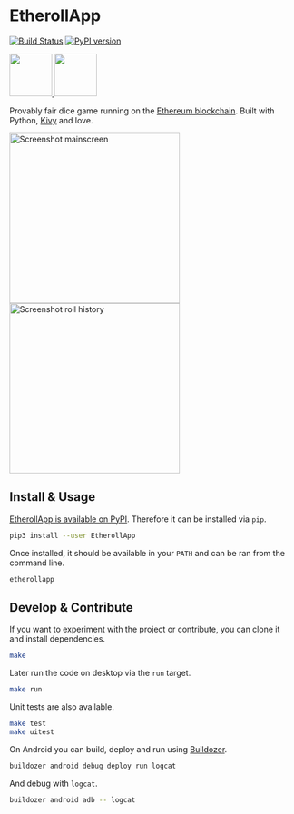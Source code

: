 # EtherollApp

[![Build Status](https://secure.travis-ci.org/AndreMiras/EtherollApp.png?branch=develop)](http://travis-ci.org/AndreMiras/EtherollApp)
[![PyPI version](https://badge.fury.io/py/EtherollApp.svg)](https://badge.fury.io/py/EtherollApp)

<a href="https://f-droid.org/packages/com.github.andremiras.etheroll">
  <img src="https://fdroid.gitlab.io/artwork/badge/get-it-on.png" height="75">
</a>
<a href="https://github.com/AndreMiras/EtherollApp/releases/download/v2019.0911/etheroll-2019.0911-debug.apk">
  <img src="https://www.livenettv.to/img/landing-page-1/google-play.png" height="75">
</a>

Provably fair dice game running on the [Ethereum blockchain](https://etheroll.com/#/smart-contract).
Built with Python, [Kivy](https://github.com/kivy/kivy) and love.

<img src="https://i.imgur.com/ORa0iTG.png" alt="Screenshot mainscreen" width="300"> <img src="https://i.imgur.com/Imwuifi.png" alt="Screenshot roll history" width="300">


## Install & Usage
[EtherollApp is available on PyPI](https://pypi.org/project/EtherollApp/).
Therefore it can be installed via `pip`.
```sh
pip3 install --user EtherollApp
```
Once installed, it should be available in your `PATH` and can be ran from the command line.
```sh
etherollapp
```

## Develop & Contribute
If you want to experiment with the project or contribute, you can clone it and install dependencies.
```sh
make
```
Later run the code on desktop via the `run` target.
```sh
make run
```
Unit tests are also available.
```sh
make test
make uitest
```
On Android you can build, deploy and run using [Buildozer](https://github.com/kivy/buildozer).
```sh
buildozer android debug deploy run logcat
```
And debug with `logcat`.
```sh
buildozer android adb -- logcat
```
